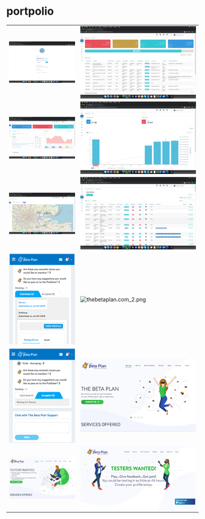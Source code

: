 # portpolio

|  |  |
|---|---|
|![axioncore.com1.png](images/axioncore.com1.png)|![axioncore.com2.png](images/axioncore.com2.png)|
|![axioncore.com3.png](images/axioncore.com3.png)|![axioncore.com4.png](images/axioncore.com4.png)|
|![axioncore.com5.png](images/axioncore.com5.png)|![axioncore.com6.png](images/axioncore.com6.png)|
|![thebetaplan.com_1.png](images/thebetaplan.com_1.png)|![thebetaplan.com_2.png](images/thebetaplan.com_2.png)|
|![thebetaplan.com_3.png](images/thebetaplan.com_3.png)|![thebetaplan.com_4.png](images/thebetaplan.com_4.png)|
|![thebetaplan.com_5.png](images/thebetaplan.com_5.png)|![thebetaplan.com_6.png](images/thebetaplan.com_6.png)|